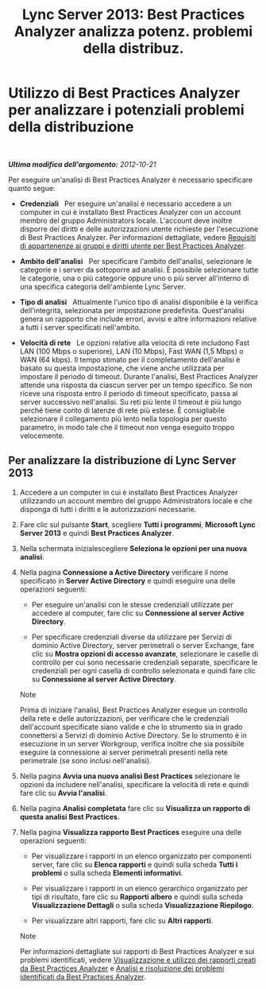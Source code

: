 ﻿---
title: "Lync Server 2013: Best Practices Analyzer analizza potenz. problemi della distribuz."
TOCTitle: "Lync Server 2013: Best Practices Analyzer analizza potenz. problemi della distribuz."
ms:assetid: 09c84509-dc91-4e7b-882b-3c467b6b026d
ms:mtpsurl: https://technet.microsoft.com/it-it/library/Gg591343(v=OCS.15)
ms:contentKeyID: 49299618
ms.date: 08/24/2015
mtps_version: v=OCS.15
ms.translationtype: HT
---

# Utilizzo di Best Practices Analyzer per analizzare i potenziali problemi della distribuzione

 

_**Ultima modifica dell'argomento:** 2012-10-21_

Per eseguire un'analisi di Best Practices Analyzer è necessario specificare quanto segue:

  - **Credenziali**   Per eseguire un'analisi è necessario accedere a un computer in cui è installato Best Practices Analyzer con un account membro del gruppo Administrators locale. L'account deve inoltre disporre dei diritti e delle autorizzazioni utente richieste per l'esecuzione di Best Practices Analyzer. Per informazioni dettagliate, vedere [Requisiti di appartenenze ai gruppi e diritti utente per Best Practices Analyzer](lync-server-2013-group-memberships-and-user-rights-requirements-for-best-practices-analyzer.md).

  - **Ambito dell'analisi**   Per specificare l'ambito dell'analisi, selezionare le categorie e i server da sottoporre ad analisi. È possibile selezionare tutte le categorie, una o più categorie oppure uno o più server all'interno di una specifica categoria dell'ambiente Lync Server.

  - **Tipo di analisi**   Attualmente l'unico tipo di analisi disponibile è la verifica dell'integrità, selezionata per impostazione predefinita. Quest'analisi genera un rapporto che include errori, avvisi e altre informazioni relative a tutti i server specificati nell'ambito.

  - **Velocità di rete**   Le opzioni relative alla velocità di rete includono Fast LAN (100 Mbps o superiore), LAN (10 Mbps), Fast WAN (1,5 Mbps) o WAN (64 kbps). Il tempo stimato per il completamento dell'analisi è basato su questa impostazione, che viene anche utilizzata per impostare il periodo di timeout. Durante l'analisi, Best Practices Analyzer attende una risposta da ciascun server per un tempo specifico. Se non riceve una risposta entro il periodo di timeout specificato, passa al server successivo nell'analisi. Su reti più lente il timeout è più lungo perché tiene conto di latenze di rete più estese. È consigliabile selezionare il collegamento più lento nella topologia per questo parametro, in modo tale che il timeout non venga eseguito troppo velocemente.

## Per analizzare la distribuzione di Lync Server 2013

1.  Accedere a un computer in cui è installato Best Practices Analyzer utilizzando un account membro del gruppo Administrators locale e che disponga di tutti i diritti e le autorizzazioni necessarie.

2.  Fare clic sul pulsante **Start**, scegliere **Tutti i programmi**, **Microsoft Lync Server 2013** e quindi **Best Practices Analyzer**.

3.  Nella schermata inizialescegliere **Seleziona le opzioni per una nuova analisi**.

4.  Nella pagina **Connessione a Active Directory** verificare il nome specificato in **Server Active Directory** e quindi eseguire una delle operazioni seguenti:
    
      - Per eseguire un'analisi con le stesse credenziali utilizzate per accedere al computer, fare clic su **Connessione al server Active Directory**.
    
      - Per specificare credenziali diverse da utilizzare per Servizi di dominio Active Directory, server perimetrali o server Exchange, fare clic su **Mostra opzioni di accesso avanzate**, selezionare le caselle di controllo per cui sono necessarie credenziali separate, specificare le credenziali per ogni casella di controllo selezionata e quindi fare clic su **Connessione al server Active Directory**.
    

    > [!NOTE]
    > Prima di iniziare l'analisi, Best Practices Analyzer esegue un controllo della rete e delle autorizzazioni, per verificare che le credenziali dell'account specificate siano valide e che lo strumento sia in grado connettersi a Servizi di dominio Active Directory. Se lo strumento è in esecuzione in un server Workgroup, verifica inoltre che sia possibile eseguire la connessione ai server perimetrali presenti nella rete perimetrale (se sono inclusi nell'analisi).



5.  Nella pagina **Avvia una nuova analisi Best Practices** selezionare le opzioni da includere nell'analisi, specificare la velocità di rete e quindi fare clic su **Avvia l'analisi**.

6.  Nella pagina **Analisi completata** fare clic su **Visualizza un rapporto di questa analisi Best Practices**.

7.  Nella pagina **Visualizza rapporto Best Practices** eseguire una delle operazioni seguenti:
    
      - Per visualizzare i rapporti in un elenco organizzato per componenti server, fare clic su **Elenca rapporti** e quindi sulla scheda **Tutti i problemi** o sulla scheda **Elementi informativi**.
    
      - Per visualizzare i rapporti in un elenco gerarchico organizzato per tipi di risultato, fare clic su **Rapporti albero** e quindi sulla scheda **Visualizzazione Dettagli** o sulla scheda **Visualizzazione Riepilogo**.
    
      - Per visualizzare altri rapporti, fare clic su **Altri rapporti**.
    

    > [!NOTE]
    > Per informazioni dettagliate sui rapporti di Best Practices Analyzer e sui problemi identificati, vedere <A href="lync-server-2013-viewing-and-working-with-reports-created-by-best-practices-analyzer.md">Visualizzazione e utilizzo dei rapporti creati da Best Practices Analyzer</A> e <A href="lync-server-2013-analyzing-and-resolving-issues-identified-by-best-practices-analyzer.md">Analisi e risoluzione dei problemi identificati da Best Practices Analyzer</A>.


